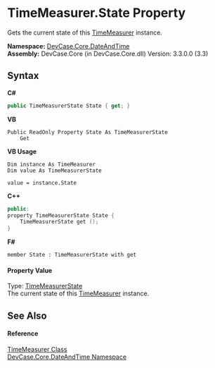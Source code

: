 # TimeMeasurer.State Property 
 

Gets the current state of this <a href="T_DevCase_Core_DateAndTime_TimeMeasurer">TimeMeasurer</a> instance.

**Namespace:**&nbsp;<a href="N_DevCase_Core_DateAndTime">DevCase.Core.DateAndTime</a><br />**Assembly:**&nbsp;DevCase.Core (in DevCase.Core.dll) Version: 3.3.0.0 (3.3)

## Syntax

**C#**<br />
``` C#
public TimeMeasurerState State { get; }
```

**VB**<br />
``` VB
Public ReadOnly Property State As TimeMeasurerState
	Get
```

**VB Usage**<br />
``` VB Usage
Dim instance As TimeMeasurer
Dim value As TimeMeasurerState

value = instance.State

```

**C++**<br />
``` C++
public:
property TimeMeasurerState State {
	TimeMeasurerState get ();
}
```

**F#**<br />
``` F#
member State : TimeMeasurerState with get

```


#### Property Value
Type: <a href="T_DevCase_Core_DateAndTime_TimeMeasurerState">TimeMeasurerState</a><br />The current state of this <a href="T_DevCase_Core_DateAndTime_TimeMeasurer">TimeMeasurer</a> instance.

## See Also


#### Reference
<a href="T_DevCase_Core_DateAndTime_TimeMeasurer">TimeMeasurer Class</a><br /><a href="N_DevCase_Core_DateAndTime">DevCase.Core.DateAndTime Namespace</a><br />